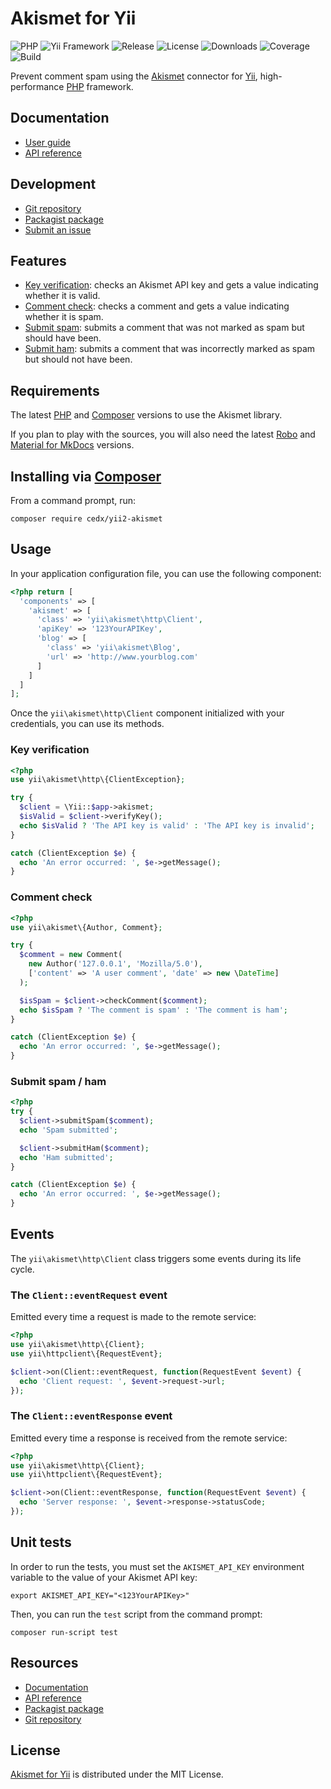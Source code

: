 # Akismet for Yii
![PHP](https://img.shields.io/packagist/php-v/cedx/yii2-akismet.svg) ![Yii Framework](https://img.shields.io/badge/yii-%3E%3D2.0-brightgreen.svg) ![Release](https://img.shields.io/packagist/v/cedx/yii2-akismet.svg) ![License](https://img.shields.io/packagist/l/cedx/yii2-akismet.svg) ![Downloads](https://img.shields.io/packagist/dt/cedx/yii2-akismet.svg) ![Coverage](https://coveralls.io/repos/github/cedx/yii2-akismet/badge.svg) ![Build](https://github.com/cedx/yii2-akismet/workflows/build/badge.svg)

Prevent comment spam using the [Akismet](https://akismet.com) connector for [Yii](https://www.yiiframework.com), high-performance [PHP](https://www.php.net) framework.

## Documentation
- [User guide](https://dev.belin.io/yii2-akismet)
- [API reference](https://dev.belin.io/yii2-akismet/api)

## Development
- [Git repository](https://github.com/cedx/yii2-akismet)
- [Packagist package](https://packagist.org/packages/cedx/yii2-akismet)
- [Submit an issue](https://github.com/cedx/yii2-akismet/issues)

## Features
- [Key verification](https://akismet.com/development/api/#verify-key): checks an Akismet API key and gets a value indicating whether it is valid.
- [Comment check](https://akismet.com/development/api/#comment-check): checks a comment and gets a value indicating whether it is spam.
- [Submit spam](https://akismet.com/development/api/#submit-spam): submits a comment that was not marked as spam but should have been.
- [Submit ham](https://akismet.com/development/api/#submit-ham): submits a comment that was incorrectly marked as spam but should not have been.

## Requirements
The latest [PHP](https://www.php.net) and [Composer](https://getcomposer.org) versions to use the Akismet library.

If you plan to play with the sources, you will also need the latest [Robo](https://robo.li) and [Material for MkDocs](https://squidfunk.github.io/mkdocs-material) versions.

## Installing via [Composer](https://getcomposer.org)
From a command prompt, run:

```shell
composer require cedx/yii2-akismet
```

## Usage
In your application configuration file, you can use the following component:

```php
<?php return [
  'components' => [
    'akismet' => [
      'class' => 'yii\akismet\http\Client',
      'apiKey' => '123YourAPIKey',
      'blog' => [
        'class' => 'yii\akismet\Blog',
        'url' => 'http://www.yourblog.com'
      ]
    ]
  ]
];
```

Once the `yii\akismet\http\Client` component initialized with your credentials, you can use its methods.

### Key verification

```php
<?php
use yii\akismet\http\{ClientException};

try {
  $client = \Yii::$app->akismet;
  $isValid = $client->verifyKey();
  echo $isValid ? 'The API key is valid' : 'The API key is invalid';
}

catch (ClientException $e) {
  echo 'An error occurred: ', $e->getMessage();
}
```

### Comment check

```php
<?php
use yii\akismet\{Author, Comment};

try {
  $comment = new Comment(
    new Author('127.0.0.1', 'Mozilla/5.0'),
    ['content' => 'A user comment', 'date' => new \DateTime]
  );

  $isSpam = $client->checkComment($comment);
  echo $isSpam ? 'The comment is spam' : 'The comment is ham';
}

catch (ClientException $e) {
  echo 'An error occurred: ', $e->getMessage();
}
```

### Submit spam / ham

```php
<?php
try {
  $client->submitSpam($comment);
  echo 'Spam submitted';

  $client->submitHam($comment);
  echo 'Ham submitted';
}

catch (ClientException $e) {
  echo 'An error occurred: ', $e->getMessage();
}
```

## Events
The `yii\akismet\http\Client` class triggers some events during its life cycle.

### The `Client::eventRequest` event
Emitted every time a request is made to the remote service:

```php
<?php
use yii\akismet\http\{Client};
use yii\httpclient\{RequestEvent};

$client->on(Client::eventRequest, function(RequestEvent $event) {
  echo 'Client request: ', $event->request->url;
});
```

### The `Client::eventResponse` event
Emitted every time a response is received from the remote service:

```php
<?php
use yii\akismet\http\{Client};
use yii\httpclient\{RequestEvent};

$client->on(Client::eventResponse, function(RequestEvent $event) {
  echo 'Server response: ', $event->response->statusCode;
});
```

## Unit tests
In order to run the tests, you must set the `AKISMET_API_KEY` environment variable to the value of your Akismet API key:

```shell
export AKISMET_API_KEY="<123YourAPIKey>"
```

Then, you can run the `test` script from the command prompt:

```shell
composer run-script test
```

## Resources
- [Documentation](https://dev.belin.io/yii2-akismet)
- [API reference](https://dev.belin.io/yii2-akismet/api)
- [Packagist package](https://packagist.org/packages/cedx/yii2-akismet)
- [Git repository](https://github.com/cedx/yii2-akismet)

## License
[Akismet for Yii](https://dev.belin.io/yii2-akismet) is distributed under the MIT License.
